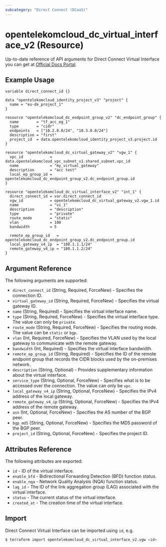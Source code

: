 ```yaml
---
subcategory: "Direct Connect (DCaaS)"
---
```

# opentelekomcloud_dc_virtual_interface_v2 (Resource)

Up-to-date reference of API arguments for Direct Connect Virtual Interface you can get at
[Official Docs Portal](https://docs.otc.t-systems.com/direct-connect/api-ref/apis/virtual_interface/index.html).

## Example Usage

```hcl
variable direct_connect_id {}

data "opentelekomcloud_identity_project_v3" "project" {
  name = "eu-de_project_1"
}

resource "opentelekomcloud_dc_endpoint_group_v2" "dc_endpoint_group" {
  name        = "tf_acc_eg_1"
  type        = "cidr"
  endpoints   = ["10.2.0.0/24", "10.3.0.0/24"]
  description = "first"
  project_id  = data.opentelekomcloud_identity_project_v3.project.id
}

resource "opentelekomcloud_dc_virtual_gateway_v2" "vgw_1" {
  vpc_id            = data.opentelekomcloud_vpc_subnet_v1.shared_subnet.vpc_id
  name              = "my_virtual_gateway"
  description       = "acc test"
  local_ep_group_id = opentelekomcloud_dc_endpoint_group_v2.dc_endpoint_group.id
}

resource "opentelekomcloud_dc_virtual_interface_v2" "int_1" {
  direct_connect_id = var.direct_connect_id
  vgw_id            = opentelekomcloud_dc_virtual_gateway_v2.vgw_1.id
  name              = "vi_1"
  description       = "description"
  type              = "private"
  route_mode        = "static"
  vlan              = 100
  bandwidth         = 5

  remote_ep_group_id   = opentelekomcloud_dc_endpoint_group_v2.dc_endpoint_group.id
  local_gateway_v4_ip  = "180.1.1.1/24"
  remote_gateway_v4_ip = "180.1.1.2/24"
}
```

## Argument Reference

The following arguments are supported:

* `direct_connect_id` (String, Required, ForceNew) - Specifies the connection ID.
* `virtual_gateway_id` (String, Required, ForceNew) - Specifies the virtual gateway ID.
* `name` (String, Required) - Specifies the virtual interface name.
* `type` (String, Required, ForceNew) - Specifies the virtual interface type. The value can only be `private`.
* `route_mode` (String, Required, ForceNew) - Specifies the routing mode. The value can be `static` or `bgp`.
* `vlan` (Int, Required, ForceNew) - Specifies the VLAN used by the local gateway to communicate with the remote gateway.
* `bandwidth` (Int, Required) - Specifies the virtual interface bandwidth.
* `remote_ep_group_id` (String, Required) - Specifies the ID of the remote endpoint group that records the CIDR blocks used by the on-premises network.
* `description` (String, Optional) - Provides supplementary information about the virtual interface.
* `service_type` (String, Optional, ForceNew) - Specifies what is to be accessed over the connection. The value can only be `vpc`.
* `local_gateway_v4_ip` (String, Optional, ForceNew) - Specifies the IPv4 address of the local gateway.
* `remote_gateway_v4_ip` (String, Optional, ForceNew) - Specifies the IPv4 address of the remote gateway.
* `asn` (Int, Optional, ForceNew) - Specifies the AS number of the BGP peer.
* `bgp_md5` (String, Optional, ForceNew) - Specifies the MD5 password of the BGP peer.
* `project_id` (String, Optional, ForceNew) - Specifies the project ID.

## Attributes Reference

The following attributes are exported:

* `id` -  ID of the virtual interface.
* `enable_bfd` - Bidirectional Forwarding Detection (BFD) function status.
* `enable_nqa` -  Network Quality Analysis (NQA) function status.
* `lag_id` -  The ID of the link aggregation group (LAG) associated with the virtual interface.
* `status` -  The current status of the virtual interface.
* `created_at` -  The creation time of the virtual interface.

## Import

Direct Connect Virtual Interface can be imported using `id`, e.g.

```sh
$ terraform import opentelekomcloud_dc_virtual_interface_v2.vgw <id>
```
